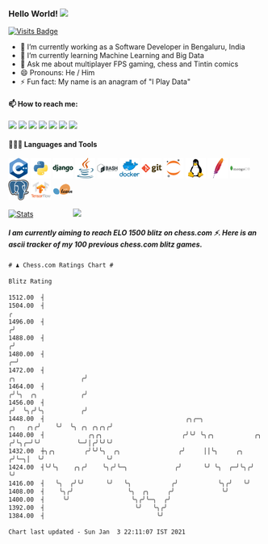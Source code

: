   ### Hello World!  <img src="https://github.com/sciencepal/sciencepal/blob/master/assets/Hi.gif" width="29px">
  [![Visits Badge](https://badges.pufler.dev/visits/sciencepal/sciencepal)](https://badges.pufler.dev/visits/sciencepal/sciencepal)
  
  - 🔭 I’m currently working as a Software Developer in Bengaluru, India
  - 🌱 I’m currently learning Machine Learning and Big Data
  - 💬 Ask me about multiplayer FPS gaming, chess and Tintin comics
  - 😄 Pronouns: He / Him
  - ⚡ Fun fact: My name is an anagram of "I Play Data"
  
  #### 📫 How to reach me:   
  [<img src="https://upload.wikimedia.org/wikipedia/commons/8/83/Steam_icon_logo.svg" width="3.5%"/>](https://steamcommunity.com/id/mongocds/)
  [<img src="https://github.com/sciencepal/sciencepal/blob/master/assets/discord-round.svg" width="3.5%"/>](https://discord.gg/MnUUbHe)
  [<img src="https://img.icons8.com/color/48/000000/twitter.png" width="3.5%"/>](https://twitter.com/sciencepal)
  [<img src="https://img.icons8.com/color/48/000000/linkedin.png" width="3.5%"/>](https://www.linkedin.com/in/adityapal1/)
  [<img src="https://img.icons8.com/fluent/48/000000/facebook-new.png" width="3.5%"/>](https://www.facebook.com/sciencepal/)
  [<img src="https://img.icons8.com/fluent/48/000000/instagram-new.png" width="3.5%"/>](https://www.instagram.com/aditya_sciencepal/)
  <a href="mailto:aditya.pal.science@gmail.com"> <img src="https://img.icons8.com/fluent/48/000000/gmail.png" width="3.5%"/> </a>
  
  #### 👨🏻‍💻 Languages and Tools <br />
  <code><img height="40" src="https://raw.githubusercontent.com/github/explore/80688e429a7d4ef2fca1e82350fe8e3517d3494d/topics/cpp/cpp.png"></code>
  <code><img height="40" src="https://raw.githubusercontent.com/github/explore/80688e429a7d4ef2fca1e82350fe8e3517d3494d/topics/python/python.png"></code>
  <code><img height="40" src="https://raw.githubusercontent.com/github/explore/80688e429a7d4ef2fca1e82350fe8e3517d3494d/topics/django/django.png"></code>
  <code><img height="40" src="https://raw.githubusercontent.com/github/explore/80688e429a7d4ef2fca1e82350fe8e3517d3494d/topics/java/java.png"></code>
  <code><img height="40" src="https://raw.githubusercontent.com/github/explore/80688e429a7d4ef2fca1e82350fe8e3517d3494d/topics/bash/bash.png"></code>
  <code><img height="40" src="https://raw.githubusercontent.com/github/explore/80688e429a7d4ef2fca1e82350fe8e3517d3494d/topics/docker/docker.png"></code>
  <code><img height="40" src="https://raw.githubusercontent.com/github/explore/80688e429a7d4ef2fca1e82350fe8e3517d3494d/topics/git/git.png"></code>
  <code><img height="40" src="https://raw.githubusercontent.com/github/explore/80688e429a7d4ef2fca1e82350fe8e3517d3494d/topics/jupyter-notebook/jupyter-notebook.png"></code>
  <code><img height="40" src="https://raw.githubusercontent.com/github/explore/80688e429a7d4ef2fca1e82350fe8e3517d3494d/topics/linux/linux.png"></code>
  <code><img height="40" src="https://raw.githubusercontent.com/github/explore/80688e429a7d4ef2fca1e82350fe8e3517d3494d/topics/maven/maven.png"></code>
  <code><img height="40" src="https://raw.githubusercontent.com/github/explore/80688e429a7d4ef2fca1e82350fe8e3517d3494d/topics/mongodb/mongodb.png"></code>
  <code><img height="40" src="https://raw.githubusercontent.com/github/explore/80688e429a7d4ef2fca1e82350fe8e3517d3494d/topics/postgresql/postgresql.png"></code>
  <code><img height="40" src="https://raw.githubusercontent.com/github/explore/80688e429a7d4ef2fca1e82350fe8e3517d3494d/topics/tensorflow/tensorflow.png"></code>
  <code><img height="40" src="https://raw.githubusercontent.com/github/explore/80688e429a7d4ef2fca1e82350fe8e3517d3494d/topics/scikit-learn/scikit-learn.png"></code>
  
  [![Stats](https://github-readme-stats.vercel.app/api?username=sciencepal&show_icons=true&theme=radical)](https://github-readme-stats.vercel.app/api?username=sciencepal&show_icons=true&theme=radical)&nbsp; &nbsp; &nbsp; &nbsp; &nbsp; &nbsp; &nbsp; &nbsp; &nbsp; &nbsp; <img src="https://github.com/sciencepal/sciencepal/blob/master/assets/saved.gif" width="195">
  
  ##### I am currently aiming to reach ELO 1500 blitz on chess.com ⚡. Here is an ascii tracker of my 100 previous chess.com blitz games.

  ```
  # ♟︎ Chess.com Ratings Chart #
  
  Blitz Rating

 1512.00  ┤
 1504.00  ┤                                                                                                  ╭
 1496.00  ┤                                                                                                 ╭╯
 1488.00  ┤                                                                                                ╭╯
 1480.00  ┤                                                                                              ╭─╯
 1472.00  ┤                                                                         ╭╮                  ╭╯
 1464.00  ┤                                                                        ╭╯╰╮  ╭╮            ╭╯
 1456.00  ┤                                                                       ╭╯  ╰╮╭╯╰╮          ╭╯
 1448.00  ┤                                       ╭╮╭─╮                   ╭╮   ╭╮╭╯    ╰╯  ╰╮ ╭╮ ╭╮╭╮╭╯
 1440.00  ┤            ╭╮╭╮                      ╭╯╰╯ ╰╮╭╮           ╭╮  ╭╯╰╮╭─╯╰╯          ╰─╯│╭╯╰╯╰╯
 1432.00  ┼╮╭╮        ╭╯╰╯╰╮  ╭╮                ╭╯     ││╰╮     ╭╮  ╭╯╰─╮│  ╰╯                 ╰╯
 1424.00  ┤╰╯╰╮    ╭╮╭╯    ╰╮╭╯╰─╮             ╭╯      ╰╯ ╰╮  ╭─╯╰╮╭╯   ╰╯
 1416.00  ┤   ╰╮  ╭╯╰╯      ╰╯   ╰╮           ╭╯           ╰╮╭╯   ╰╯
 1408.00  ┤    ╰╮╭╯               ╰╮  ╭╮     ╭╯             ╰╯
 1400.00  ┤     ╰╯                 ╰╮╭╯╰─╮  ╭╯
 1392.00  ┤                         ╰╯   ╰╮╭╯
 1384.00  ┤                               ╰╯

Chart last updated - Sun Jan  3 22:11:07 IST 2021  
  ```
  
